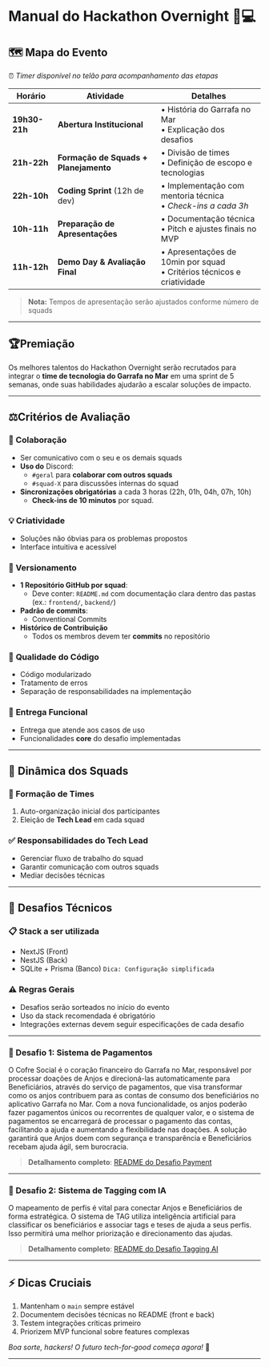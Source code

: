 # Manual do Hackathon Overnight 🌙💻

## 🗺️ Mapa do Evento

⏰ *Timer disponível no telão para acompanhamento das etapas*

| Horário | Atividade | Detalhes |
| -- | -- | -- |
| **19h30-21h** | **Abertura Institucional** | • História do Garrafa no Mar<br>• Explicação dos desafios |
| **21h-22h** | **Formação de Squads + Planejamento** | • Divisão de times<br>• Definição de escopo e tecnologias |
| **22h-10h** | **Coding Sprint** (12h de dev) | • Implementação com mentoria técnica<br>• *Check-ins a cada 3h* |
| **10h-11h** | **Preparação de Apresentações** | • Documentação técnica<br>• Pitch e ajustes finais no MVP |
| **11h-12h** | **Demo Day & Avaliação Final** | • Apresentações de 10min por squad<br>• Critérios técnicos e criatividade |

> **Nota:** Tempos de apresentação serão ajustados conforme número de squads

---

## 🏆Premiação

Os melhores talentos do Hackathon Overnight serão recrutados para integrar o **time de tecnologia do Garrafa no Mar** em uma sprint de 5 semanas, onde suas habilidades ajudarão a escalar soluções de impacto.

---

## ⚖️Critérios de Avaliação

### 🤝 Colaboração

* Ser comunicativo com o seu e os demais squads
* **Uso do** Discord:
  * `#geral` para **colaborar com outros squads**
  * `#squad-X` para discussões internas do squad
* **Sincronizações obrigatórias** a cada 3 horas (22h, 01h, 04h, 07h, 10h)
  * **Check-ins de 10 minutos** por squad.

### 💡 **Criatividade**

* Soluções não óbvias para os problemas propostos
* Interface intuitiva e acessível

### 📁 Versionamento

* **1 Repositório GitHub por squad**:
  * Deve conter: `README.md` com documentação clara dentro das pastas (ex.: `frontend/`, `backend/`)
* **Padrão de commits**: 
  * Conventional Commits
* **Histórico de Contribuição**
  * Todos os membros devem ter **commits** no repositório

### 🧼 **Qualidade do Código**

* Código modularizado
* Tratamento de erros
* Separação de responsabilidades na implementação

### 🚀 **Entrega Funcional**

* Entrega que atende aos casos de uso
* Funcionalidades **core** do desafio implementadas

---

## 👥 Dinâmica dos Squads

### 🔀 Formação de Times

1. Auto-organização inicial dos participantes
2. Eleição de **Tech Lead** em cada squad

### ✅ Responsabilidades do Tech Lead

* Gerenciar fluxo de trabalho do squad
* Garantir comunicação com outros squads
* Mediar decisões técnicas

---

## 🎯 Desafios Técnicos

### 📋 Stack a ser utilizada

* NextJS (Front)
* NestJS (Back)
* SQLite + Prisma (Banco) `Dica: Configuração simplificada`

### ⚠️ Regras Gerais

* Desafios serão sorteados no início do evento
* Uso da stack recomendada é obrigatório
* Integrações externas devem seguir especificações de cada desafio

---

### 🧩 Desafio 1: Sistema de Pagamentos

O Cofre Social é o coração financeiro do Garrafa no Mar, responsável por processar doações de Anjos e direcioná-las automaticamente para Beneficiários, através do serviço de pagamentos, que visa transformar como os anjos contribuem para as contas de consumo dos beneficiários no aplicativo Garrafa no Mar. Com a nova funcionalidade, os anjos poderão fazer pagamentos únicos ou recorrentes de qualquer valor, e o sistema de pagamentos se encarregará de processar o pagamento das contas, facilitando a ajuda e aumentando a flexibilidade nas doações. A solução garantirá que Anjos doem com segurança e transparência e Beneficiários recebam ajuda ágil, sem burocracia.

> **Detalhamento completo**: [README do Desafio Payment](github-link)

---

### 🧩 Desafio 2: Sistema de Tagging com IA

O mapeamento de perfis é vital para conectar Anjos e Beneficiários de forma estratégica. O sistema de TAG utiliza inteligência artificial para classificar os beneficiários e associar tags e teses de ajuda a seus perfis. Isso permitirá uma melhor priorização e direcionamento das ajudas.

> **Detalhamento completo**: [README do Desafio Tagging AI](github-link)

---

## ⚡ Dicas Cruciais

1. Mantenham o `main` sempre estável
2. Documentem decisões técnicas no README (front e back)
3. Testem integrações críticas primeiro
4. Priorizem MVP funcional sobre features complexas

*Boa sorte, hackers! O futuro tech-for-good começa agora!* 🚀

---
